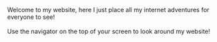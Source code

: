 Welcome to my website, here I just place all my internet adventures for everyone to see!  
<br>
Use the navigator on the top of your screen to look around my website!